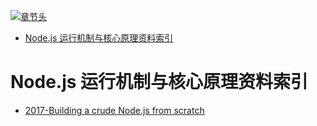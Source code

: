 [![章节头](https://parg.co/UGo)](https://parg.co/b4z) 
 - [Node.js 运行机制与核心原理资料索引](#nodejs-%E8%BF%90%E8%A1%8C%E6%9C%BA%E5%88%B6%E4%B8%8E%E6%A0%B8%E5%BF%83%E5%8E%9F%E7%90%86%E8%B5%84%E6%96%99%E7%B4%A2%E5%BC%95) 

# Node.js 运行机制与核心原理资料索引
- [2017-Building a crude Node.js from scratch](https://blog.twobucks.co/building-a-crude-node-js-from-scratch/)